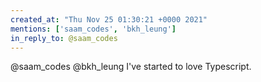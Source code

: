 ```yaml
---
created_at: "Thu Nov 25 01:30:21 +0000 2021"
mentions: ['saam_codes', 'bkh_leung']
in_reply_to: @saam_codes
---
```


@saam_codes @bkh_leung I've started to love Typescript.